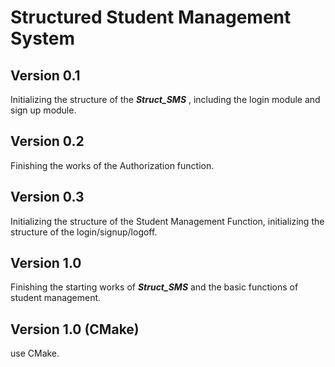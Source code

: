 # Structured Student Management System

## Version 0.1 
 Initializing the structure of the  **_Struct_SMS_** , including the login module and sign up module.

## Version 0.2
 Finishing the works of the Authorization function.

## Version 0.3
 Initializing the structure of the Student Management Function, initializing the structure of the login/signup/logoff.

## Version 1.0
 Finishing the starting works of **_Struct_SMS_** and the basic functions of student management.

## Version 1.0 (CMake)
 use CMake.
